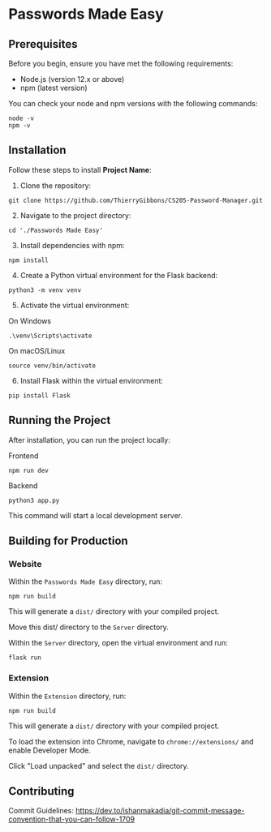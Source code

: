 # Passwords Made Easy

## Prerequisites

Before you begin, ensure you have met the following requirements:
- Node.js (version 12.x or above)
- npm (latest version)

You can check your node and npm versions with the following commands:

```
node -v
npm -v
```

## Installation

Follow these steps to install **Project Name**:

1. Clone the repository:
```
git clone https://github.com/ThierryGibbons/CS205-Password-Manager.git
```

2. Navigate to the project directory:
```
cd './Passwords Made Easy'
```

3. Install dependencies with npm:
```
npm install
```
4. Create a Python virtual environment for the Flask backend:
```
python3 -m venv venv
```
5. Activate the virtual environment:

On Windows 
```
.\venv\Scripts\activate
```
On macOS/Linux
```
source venv/bin/activate
```
6. Install Flask within the virtual environment:
```
pip install Flask
```

## Running the Project

After installation, you can run the project locally:

Frontend
```
npm run dev
```
Backend
```
python3 app.py
```


This command will start a local development server.

## Building for Production

### Website

Within the `Passwords Made Easy` directory, run:
```
npm run build
```

This will generate a `dist/` directory with your compiled project.

Move this dist/ directory to the `Server` directory.

Within the `Server` directory, open the virtual environment and run:
```
flask run
```

### Extension

Within the `Extension` directory, run:
```
npm run build
```

This will generate a `dist/` directory with your compiled project.

To load the extension into Chrome, navigate to `chrome://extensions/` and enable Developer Mode.

Click "Load unpacked" and select the `dist/` directory.

## Contributing

Commit Guidelines:
https://dev.to/ishanmakadia/git-commit-message-convention-that-you-can-follow-1709
